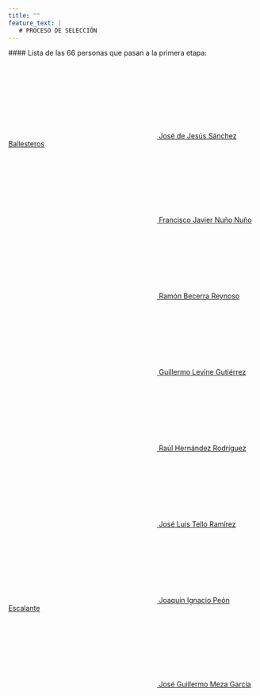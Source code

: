 ```yaml
---
title: ""
feature_text: |
   # PROCESO DE SELECCIÓN
---
```


<p></p>
#### Lista de las 66 personas que pasan a la primera etapa:
<p></p>
<p></p>


<div class="row">
<div class="column"><a href="/documentos/jose_de_jesus_sanchez_ballesteros.pdf"> 
      <svg class="icon" role="img"><use xlink:href="#doc-pdf"></use></svg>
      <span class="specialunderline" style="line-height: 1rem; vertical-align: text-bottom;">
	José de Jesús Sánchez Ballesteros</span>
</a></div>
<div class="column"><a href="/documentos/francisco_javier_nuno_nuno.pdf"> 
      <svg class="icon" role="img"><use xlink:href="#doc-pdf"></use></svg>
      <span class="specialunderline" style="line-height: 1rem; vertical-align: text-bottom;">
	Francisco Javier Nuño Nuño</span>
</a></div>
</div>

<div class="row">
<div class="column"><a href="/documentos/ramon_becerra_reynoso.pdf"> 
      <svg class="icon" role="img"><use xlink:href="#doc-pdf"></use></svg>
      <span class="specialunderline" style="line-height: 1rem; vertical-align: text-bottom;">
	Ramón Becerra Reynoso</span>
</a></div>
<div class="column"><a href="/documentos/guillermo_levine_gutierrez.pdf"> 
      <svg class="icon" role="img"><use xlink:href="#doc-pdf"></use></svg>
      <span class="specialunderline" style="line-height: 1rem; vertical-align: text-bottom;">
	Guillermo Levine Gutiérrez</span>
</a></div>
</div>

<div class="row">
<div class="column"><a href="/documentos/raul_hernandez_rodriguez.pdf"> 
      <svg class="icon" role="img"><use xlink:href="#doc-pdf"></use></svg>
      <span class="specialunderline" style="line-height: 1rem; vertical-align: text-bottom;">
	Raúl Hernández Rodríguez</span>
</a></div>
<div class="column"><a href="/documentos/jose_luis_tello_ramirez.pdf"> 
      <svg class="icon" role="img"><use xlink:href="#doc-pdf"></use></svg>
      <span class="specialunderline" style="line-height: 1rem; vertical-align: text-bottom;">
	José Luis Tello Ramírez</span>
</a></div>
</div>

<div class="row">
<div class="column"><a href="/documentos/joaquin_ignacio_peon_escalante.pdf"> 
      <svg class="icon" role="img"><use xlink:href="#doc-pdf"></use></svg>
      <span class="specialunderline" style="line-height: 1rem; vertical-align: text-bottom;">
	Joaquín Ignacio Peón Escalante</span>
</a></div>
<div class="column"><a href="/documentos/jose_guillermo_meza_garcia.pdf"> 
      <svg class="icon" role="img"><use xlink:href="#doc-pdf"></use></svg>
      <span class="specialunderline" style="line-height: 1rem; vertical-align: text-bottom;">
	José Guillermo Meza García</span>
</a></div>
</div>


<p></p><p></p><p></p><p></p>


